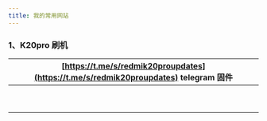 ```yaml
---
title: 我的常用网站
---
```




### 1、K20pro 刷机

| [https://t.me/s/redmik20proupdates](https://t.me/s/redmik20proupdates)  telegram 固件 |
| ------------------------------------------------------------ |
|                                                              |
|                                                              |
|                                                              |
|                                                              |
|                                                              |
|                                                              |
|                                                              |
|                                                              |
|                                                              |

